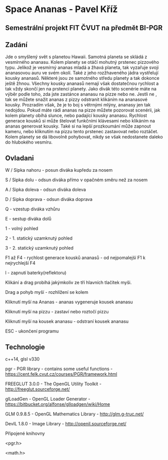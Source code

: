 # Space Ananas - Pavel Kříž 

## Semestrální projekt FIT ČVUT na předmět BI-PGR

## Zadání

Jde o smyšlený svět s planetou Hawaii. Samotná planeta se skládá z vesmírného ananasu. Kolem planety se otáčí mohutný prstenec pizzového typu. Jelikož je vesmírný ananas mladá a žhavá planeta, tak vyzařuje svoji ananasovou auru ve svém okolí. Také z jeho rozžhaveného jádra vystřelují kousky ananasů. Některé jsou ze samotného středu planety a tak dokonce ještě žhnou. Všechny kousky ananasů nemají však dostatečnou rychlost a tak vždy skončí jen na prstenci planety.
Jako divák této scenérie máte na výběr podle toho, zda jste zastánce ananasu na pizze nebo ne. Jestli ne , tak se můžete snažit ananas z pizzy odstranit klikáním na ananasové kousky. Prozradím však, že je to boj s větrnými mlýny, ananasy jen tak nedojdou. Pokud máte rádi ananas na pizze můžete pozorovat scenérii, jak kolem planety obíhá slunce, nebo padající kousky ananasu. Rychlost generace kousků si může štelovat funkčními klávesami nebo klikáním na ananas generovat kousky. Také si na lepší prozkoumání může zapnout kameru, nebo kliknutím na pizzu tento prstenec zastavovat nebo roztáčet.
Kolem planety se dá libovolně pohybovat, nikdy se však nedostanete daleko do hlubokého vesmíru. 

## Ovladani

W / Sipka nahoru - posun diváka kupředu za nosem

S / Sipka dolu - odsun diváka přímo v opačném směru než za nosem

A / Sipka doleva - odsun diváka doleva

D / Sipka doprava - odsun diváka doprava

Q - vzestup diváka vzhůru

E - sestup diváka dolů

1 - volný pohled

2 - 1. statický uzamknutý pohled

3 - 2. statický uzamknutý pohled

F1 až F4 - rychlost generace kousků ananasů - od nejpomalejší F1 k nejrychlejší F4

l - zapnutí baterky(reflektoru)

Klikání a drag probíhá jakýmkoliv ze tří hlavních tlačítek myši.

Drag a pohyb myší - rozhlížení se kolem

Kliknutí myší na Ananas - ananas vygeneruje kousek ananasu

Kliknutí myší na pizzu - zastaví nebo roztočí pizzu

Kliknutí myší na kousek ananasu - odstraní kousek ananasu

ESC - ukončení programu


## Technologie

c++14, glsl v330

pgr - PGR library - contains some useful functions - https://cent.felk.cvut.cz/courses/PGR/framework.html

FREEGLUT 3.0.0 - The OpenGL Utility Toolkit - http://freeglut.sourceforge.net/

glLoadGen - OpenGL Loader Generator - https://bitbucket.org/alfonse/glloadgen/wiki/Home

GLM 0.9.8.5 - OpenGL Mathematics Library - http://glm.g-truc.net/

DevIL 1.8.0 - Image Library - http://openil.sourceforge.net/

Připojené knihovny

<iostream>

<pgr.h>

<vector>

<utility>

<math.h> 
